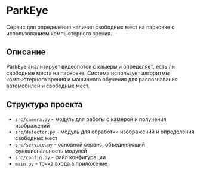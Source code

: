 # ParkEye

Сервис для определения наличия свободных мест на парковке с использованием компьютерного зрения.

## Описание

ParkEye анализирует видеопоток с камеры и определяет, есть ли свободные места на парковке. Система использует алгоритмы компьютерного зрения и машинного обучения для распознавания автомобилей и свободных мест.

## Структура проекта

- `src/camera.py` - модуль для работы с камерой и получения изображений
- `src/detector.py` - модуль для обработки изображений и определения свободных мест
- `src/service.py` - основной сервис, объединяющий функциональность модулей
- `src/config.py` - файл конфигурации
- `main.py` - точка входа в приложение